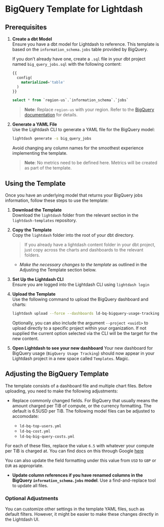 # BigQuery Template for Lightdash

## Prerequisites

1. **Create a dbt Model**  
   Ensure you have a dbt model for Lightdash to reference. This template is based on the `information_schema.jobs` table provided by BigQuery.  

   If you don’t already have one, create a `.sql` file in your dbt project named `big_query_jobs.sql` with the following content:

   ```sql
   {{
     config(
       materialized='table'
     )
   }}

   select * from `region-us`.`information_schema`.`jobs`
   ```

   > **Note**: Replace `region-us` with your region. Refer to the [BigQuery documentation](https://cloud.google.com/bigquery/docs/information-schema-jobs) for details.

2. **Generate a YAML File**  
   Use the Lightdash CLI to generate a YAML file for the BigQuery model:
   ```bash
   lightdash generate -s big_query_jobs
   ```

   Avoid changing any column names for the smoothest experience implementing the template.

   > **Note**: No metrics need to be defined here. Metrics will be created as part of the template.

## Using the Template

Once you have an underlying model that returns your BigQuery jobs information, follow these steps to use the template:

1. **Download the Template**  
   Download the `lightdash` folder from the relevant section in the `lightdash-templates` repository.

2. **Copy the Template**  
   Copy the `lightdash` folder into the root of your dbt directory. 

   > If you already have a lightdash content folder in your dbt project, just copy across the charts and dashboards to the relevant folders.

   - *Make the necessary changes to the template* as outlined in the Adjusting the Template section below.
   

3. **Set Up the Lightdash CLI**  
   Ensure you are logged into the Lightdash CLI using `lightdash login`

4. **Upload the Template**  
   Use the following command to upload the BigQuery dashboard and charts:
   ```bash
   lightdash upload --force --dashboards ld-bq-bigquery-usage-tracking --charts ld-bq-jobs-ran ld-bq-top-users ld-bq-jobs-by-statement-type ld-bq-cost ld-bq-billed-gib ld-bq-billed-gib-by-statement-type ld-bq-big-query-usage ld-bq-big-query-costs
   ```
   Optionally, you can also include the argument `--project <uuid1>` to upload directly to a specific project within your organization. If not supplied the current option selected via the CLI will be the target for the new content.

5. **Open Lightdash to see your new dashboard**
   Your new dashboard for BigQuery usage (`BigQuery Usage Tracking`) should now appear in your Lightdash project in a new space called `Templates`. Magic.

## Adjusting the BigQuery Template

The template consists of a dashboard file and multiple chart files. Before uploading, you need to make the following adjustments:

- Replace commonly changed fields. For BigQuery that usually means the amount charged per TiB of compute, or the currency formatting. The default is 6.5USD per TiB. The following model files can be adjusted to accomodate:

    - `ld-bq-top-users.yml`
    - `ld-bq-cost.yml`
    - `ld-bq-big-query-costs.yml`

For each of these files, replace the value `6.5` with whatever your compute per TiB is charged at. You can find docs on this through Google [here](https://cloud.google.com/bigquery/pricing#analysis_pricing_models) 

You can also update the field formatting under this value from `USD` to `GBP` or `EUR` as appropriate.

- **Update column references if you have renamed columns in the BigQuery `information_schema.jobs` model**. Use a find-and-replace tool to update all files.

### Optional Adjustments
You can customize other settings in the template YAML files, such as default filters. However, it might be easier to make these changes directly in the Lightdash UI.
